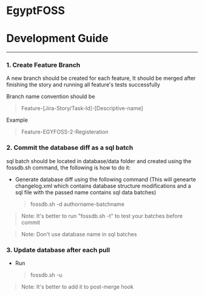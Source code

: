 EgyptFOSS
====

Development Guide
=
***************************************************************************
### 1. Create Feature Branch
A new branch should be created for each feature, It should be merged after finishing the story and running all feature's tests successfully
    
Branch name convention should be 
> Feature-[Jira-Story/Task-Id]-[Descriptive-name]

Example
> Feature-EGYFOSS-2-Registeration

### 2. Commit the database diff as a sql batch 
sql batch should be located in database/data folder and created using the fossdb.sh command, the following is how to do it:
* Generate database diff using the following command (This will genearte changelog.xml which contains database structure modifications and a sql file with the passed name contains sql data batches)
    
    > fossdb.sh -d  authorname-batchname

> Note: It's better to run "fossdb.sh -t" to test your batches before commit

> Note: Don't use database name in sql batches

### 3. Update database after each pull
* Run 

    > fossdb.sh -u

> Note: It's better to add it to post-merge hook
